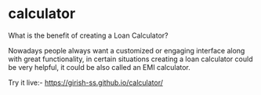 # calculator
What is the benefit of creating a Loan Calculator?

Nowadays people always want a customized or engaging interface along with great functionality, in certain situations creating a loan calculator could be very helpful, it could be also called an EMI calculator.

Try it live:- https://girish-ss.github.io/calculator/
